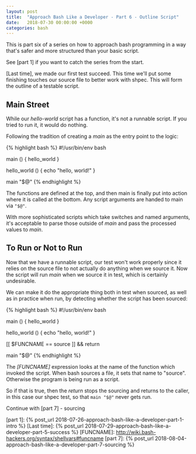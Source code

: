 ```yaml
---
layout: post
title:  "Approach Bash Like a Developer - Part 6 - Outline Script"
date:   2018-07-30 00:00:00 +0000
categories: bash
---
```


This is part six of a series on how to approach bash programming in a
way that's safer and more structured than your basic script.

See [part 1] if you want to catch the series from the start.

[Last time], we made our first test succeed. This time we'll put some
finishing touches our source file to better work with shpec. This will
form the outline of a testable script.

Main Street
-----------

While our *hello-world* script has a function, it's not a runnable
script. If you tried to run it, it would do nothing.

Following the tradition of creating a *main* as the entry point to the
logic:

{% highlight bash %}
#!/usr/bin/env bash

main () {
  hello_world
}

hello_world () {
  echo "hello, world!"
}

main "$@"
{% endhighlight %}

The functions are defined at the top, and then main is finally put into
action where it is called at the bottom.  Any script arguments are
handed to main via `"$@"`.

With more sophisticated scripts which take switches and named arguments,
it's acceptable to parse those outside of *main* and pass the processed
values to *main*.

To Run or Not to Run
--------------------

Now that we have a runnable script, our test won't work properly since
it relies on the source file to not actually do anything when we source
it.  Now the script will run *main* when we source it in test, which is
certainly undesirable.

We can make it do the appropriate thing both in test when sourced, as
well as in practice when run, by detecting whether the script has been
sourced:

{% highlight bash %}
#!/usr/bin/env bash

main () {
  hello_world
}

hello_world () {
  echo "hello, world!"
}

[[ $FUNCNAME == source ]] && return

main "$@"
{% endhighlight %}

The *[FUNCNAME]* expression looks at the name of the function which
invoked the script. When bash sources a file, it sets that name to
"source". Otherwise the program is being run as a script.

So if that is true, then the *return* stops the sourcing and returns to
the caller, in this case our shpec test, so that `main "$@"` never gets
run.

Continue with [part 7] - sourcing

  [part 1]:     {% post_url 2018-07-26-approach-bash-like-a-developer-part-1-intro    %}
  [Last time]:  {% post_url 2018-07-29-approach-bash-like-a-developer-part-5-success  %}
  [FUNCNAME]:   http://wiki.bash-hackers.org/syntax/shellvars#funcname
  [part 7]:     {% post_url 2018-08-04-approach-bash-like-a-developer-part-7-sourcing %}
